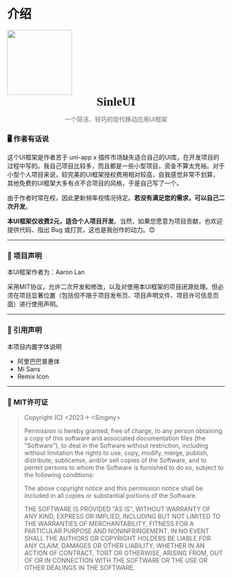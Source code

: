 # 介绍

<image src="/logo.png" style="width:150px;height:150px;margin:0 auto;" />

<h1 style="font-family:alipuhuiheavy;text-align:center;margin-top:calc(0.5rem - var(--navbar-height) - 35px);">SinleUI</h1>

<p style="text-align:center;color:#6d6d6d;margin-top:-5px;">一个简洁、轻巧的现代移动应用UI框架</p>

### 



### :desktop_computer:   作者有话说

这个UI框架是作者苦于 uni-app x 插件市场缺失适合自己的UI库，在开发项目的过程中写的。我自己项目比较多，而且都是一些小型项目，资金不算太充裕。对于小型个人项目来说，较完美的UI框架授权费用相对较高，自我感觉非常不划算，其他免费的UI框架大多有点不合项目的风格，于是自己写了一个。

由于作者时常在校，因此更新频率视情况待定。**若没有满足您的需求，可以自己二次开发**。

**本UI框架仅收费2元，适合个人项目开发**。当然，如果您愿意为项目贡献，也欢迎提供代码、指出 Bug 或打赏，这也是我创作的动力。😊

---

### :pizza:  项目声明

本UI框架作者为：Aaron Lan 

采用MIT协议，允许二次开发和修改，以及对使用本UI框架的项目闭源处理。但必须在项目显著位置（包括但不限于项目发布页、项目声明文件、项目许可信息页面）进行使用声明。

---

### :fish_cake:  引用声明

本项目内置字体说明

- 阿里巴巴普惠体<Badge text="免费商用" type="tip" style="margin-left: 5px" />
- Mi Sans <Badge text="免费商用" type="tip" style="margin-left: 5px" />
- Remix Icon <Badge text="免费商用" type="tip" style="margin-left: 5px" />

---

### :book:  MIT许可证

> Copyright (C) <2023-> \<Singmy\>
>
> Permission is hereby granted, free of charge, to any person obtaining a copy of this software and associated documentation files (the "Software"), to deal in the Software without restriction, including without limitation the rights to use, copy, modify, merge, publish, distribute, sublicense, and/or sell copies of the Software, and to permit persons to whom the Software is furnished to do so, subject to the following conditions:
>
> The above copyright notice and this permission notice shall be included in all copies or substantial portions of the Software.
>
> THE SOFTWARE IS PROVIDED "AS IS", WITHOUT WARRANTY OF ANY KIND, EXPRESS OR IMPLIED, INCLUDING BUT NOT LIMITED TO THE WARRANTIES OF MERCHANTABILITY, FITNESS FOR A PARTICULAR PURPOSE AND NONINFRINGEMENT. IN NO EVENT SHALL THE AUTHORS OR COPYRIGHT HOLDERS BE LIABLE FOR ANY CLAIM, DAMAGES OR OTHER LIABILITY, WHETHER IN AN ACTION OF CONTRACT, TORT OR OTHERWISE, ARISING FROM, OUT OF OR IN CONNECTION WITH THE SOFTWARE OR THE USE OR OTHER DEALINGS IN THE SOFTWARE. 

